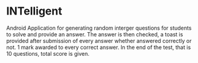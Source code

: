 # INTelligent
Android Application for generating random interger questions for students to solve and provide an answer. The answer is then checked, a toast is provided after submission of every answer whether answered correctly or not. 1 mark awarded to every correct answer. In the end of the test, that is 10 questions, total score is given.  
